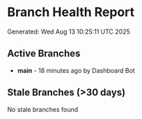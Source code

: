 # Branch Health Report
Generated: Wed Aug 13 10:25:11 UTC 2025

## Active Branches
- **main** - 18 minutes ago by Dashboard Bot

## Stale Branches (>30 days)
No stale branches found
